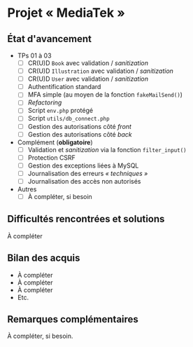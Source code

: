 # Projet « MediaTek »

## État d'avancement

- TPs 01 à 03
  - [ ] CR(U)D `Book` avec validation / *sanitization*
  - [ ] CR(U)D `Illustration` avec validation / *sanitization*
  - [ ] CR(U)D `User` avec validation / *sanitization*
  - [ ] Authentification standard
  - [ ] MFA simple (au moyen de la fonction `fakeMailSend()`)
  - [ ] *Refactoring*
  - [ ] Script `env.php` protégé
  - [ ] Script `utils/db_connect.php`
  - [ ] Gestion des autorisations côté *front*
  - [ ] Gestion des autorisations côté *back*
- Complément (**obligatoire**)
  - [ ] Validation et *sanitization* via la fonction `filter_input()`
  - [ ] Protection CSRF
  - [ ] Gestion des exceptions liées à MySQL
  - [ ] Journalisation des erreurs *« techniques »*
  - [ ] Journalisation des accès non autorisés
- Autres
  - [ ] À compléter, si besoin

## Difficultés rencontrées et solutions

À compléter

## Bilan des acquis

- À compléter
- À compléter
- À compléter
- Etc.

## Remarques complémentaires

À compléter, si besoin.